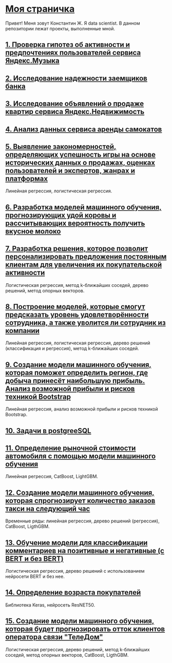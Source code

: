 # [Моя страничка](https://zhkoss.github.io/Repo_DS/)
Привет!
Меня зовут Константин Ж. Я data scientist.
В данном репозитории лежат проекты, выполненные мной.<br>
## [1. Проверка гипотез об активности и предпочтениях пользователей сервиса Яндекс.Музыка](https://github.com/zhkoss/Repo_DS/tree/main/Projects/0_Basic_python)
## [2. Исследование надежности заемщиков банка](https://github.com/zhkoss/Repo_DS/tree/main/Projects/1_Pre-processing)
## [3. Исследование объявлений о продаже квартир сервиса Яндекс.Недвижимость](https://github.com/zhkoss/Repo_DS/tree/main/Projects/2_Exploratort_data_analysis)
## [4. Анализ данных сервиса аренды самокатов](https://github.com/zhkoss/Repo_DS/tree/main/Projects/3_Statistical_data_analysis)
## [5. Выявление закономерностей, определяющих успешность игры на основе исторических данных о продажах, оценках пользователей и экспертов, жанрах и платформах](https://github.com/zhkoss/Repo_DS/tree/main/Projects/4_Prefabricated_project_1)
Линейная регрессия, логистическая регрессия.
## [6. Разработка моделей машинного обучения, прогнозирующих удой коровы и рассчитывающих вероятность получить вкусное молоко](https://github.com/zhkoss/Repo_DS/tree/main/Projects/5_Linear_models_in_ML)
## [7. Разработка решения, которое позволит персонализировать предложения постоянным клиентам для увеличения их покупательской активности](https://github.com/zhkoss/Repo_DS/tree/main/Projects/6_Supervised_learning)
Логистическая регрессия, метод k-ближайших соседей, дерево решений, метод опорных векторов.
## [8. Построение моделей, которые смогут предсказать уровень удовлетворённости сотрудника, а также уволится ли сотрудник из компании](https://github.com/zhkoss/Repo_DS/tree/main/Projects/7_Prefabricated_project_2)
Линейная регрессия, логистическая регрессия, дерево решений (классификация и регрессия), метод k-ближайших соседей.
## [9. Создание модели машинного обучения, которая поможет определить регион, где добыча принесёт наибольшую прибыль. Анализ возможной прибыли и рисков техникой Bootstrap](https://github.com/zhkoss/Repo_DS/tree/main/Projects/8_ML_in_business)
Линейная регрессия, анализ возможной прибыли и рисков техникой Bootstrap.
## [10. Задачи в postgreeSQL](https://github.com/zhkoss/Repo_DS/tree/main/Projects/9_SQL)
## [11. Определение рыночной стоимости автомобиля с помощью модели машинного обучения](https://github.com/zhkoss/Repo_DS/tree/main/Projects/10_Numerical_methods)
Линейная регрессия, CatBoost, LightGBM.
## [12. Создание модели машинного обучения, которая спрогнозирует количество заказов такси на следующий час](https://github.com/zhkoss/Repo_DS/tree/main/Projects/11_Time_series)
Временные ряды: линейная регрессия, дерево решений (регрессия), CatBoost, LigthGBM.
## [13. Обучение модели для классификации комментариев на позитивные и негативные (с BERT и без BERT)](https://github.com/zhkoss/Repo_DS/tree/main/Projects/12_ML_for_texts)
Логистическая регрессия, дерево решений с использованием нейросети BERT и без нее.
## [14. Определение возраста покупателей](https://github.com/zhkoss/Repo_DS/tree/main/Projects/13_Computer_vision)
Библиотека Keras, нейросеть ResNET50.
## [15. Создание модели машинного обучения, которая будет прогнозировать отток клиентов оператора связи "ТелеДом"](https://github.com/zhkoss/Repo_DS/tree/main/Projects/14_Telecom_classification)
Логистическая регрессия, дерево решений, метод k-ближайших соседей, метод опорных векторов, CatBoost, LigthGBM.

